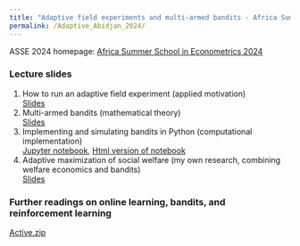 ```yaml
---
title: "Adaptive field experiments and multi-armed bandits - Africa Summer School in Econometrics 2024, Abidjan"
permalink: /Adaptive_Abidjan_2024/
---
```




ASSE 2024 homepage: [Africa Summer School in Econometrics 2024](https://www.africaeconometricsociety.com/summer-schools)  

### Lecture slides

1. How to run an adaptive field experiment (applied motivation)  
[Slides](/home/files/teaching/Abidjan_2024/1_adaptive_field_experiments.pdf)
1. Multi-armed bandits (mathematical theory)  
[Slides](/home/files/teaching/Abidjan_2024/2_bandit_problems_slides.pdf)
1. Implementing and simulating bandits in Python (computational implementation)  
[Jupyter notebook](/home/files/teaching/Abidjan_2024/3_bandit.ipynb),
[Html version of notebook](/home/files/teaching/Abidjan_2024/3_bandit.html)
1. Adaptive maximization of social welfare (my own research, combining welfare economics and bandits)  
[Slides](/home/files/teaching/Abidjan_2024/4_adaptive_welfare_maximization.pdf)


### Further readings on online learning, bandits, and reinforcement learning

[Active.zip](/home/files/teaching/ML_Oxford_2022/Active.zip)  











